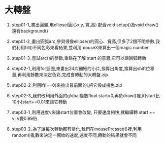# 大轉盤


1. step01-1_畫出圓盤,用ellipse(圓心x,y, 寬,高) 配合void setup()及void draw()還有background()

2. step01-2_畫出圓弧arc,參與很像ellipse()的圓心、寬高,但多了2個不明參數,我們利用fill()不同色彩來看結果,並利用mouseX來算出一個magic number

3. step01-3_嘗試arc()的參數,重點在了解 start 的意思,它可以讓圓弧轉動

4. step02-1_利用for迴圈,來畫出24片細細的小片,換算出角度,換算出shift位移量,再利用餘數來決定色彩,完成會轉動的大轉盤.zip

5. step02-2_利用if(i==0)來挑出最前面的i,把它設成橘色.zip

6. step02-3_我們改利用外面的global變數float start=0,再於draw()裡,if(start比10小)start+=0.01來讓它轉動

7. step03-1_利用速度v來讓start位置會改變, 只要速度夠快,就繼續轉 start += v;  v變0.99倍

8. step03-2_為了讓每次轉動都有變化,我們在mousePressed()裡,利用random()亂數來決定一開始的速度,速度不同,轉動的結果就會不同

